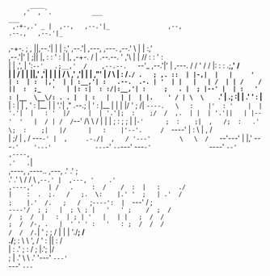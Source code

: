                                                                                                                       
          ____                                                                                                        
        ,'  , `.           ___                                                                                ___     
     ,-+-,.' _ |  ,--,   ,--.'|_                ,--,                                                .--.,   ,--.'|_   
  ,-+-. ;   , ||,--.'|   |  | :,'             ,--.'|         ,---,                         ,---.  ,--.'  \  |  | :,'  
 ,--.'|'   |  ;||  |,    :  : ' :             |  |,      ,-+-. /  |            .--.--.    '   ,'\ |  | /\/  :  : ' :  
|   |  ,', |  ':`--'_  .;__,'  /    ,--.--.   `--'_     ,--.'|'   |   ,---.   /  /    '  /   /   |:  : :  .;__,'  /   
|   | /  | |  ||,' ,'| |  |   |    /       \  ,' ,'|   |   |  ,"' |  /     \ |  :  /`./ .   ; ,. ::  | |-,|  |   |    
'   | :  | :  |,'  | | :__,'| :   .--.  .-. | '  | |   |   | /  | | /    /  ||  :  ;_   '   | |: :|  : :/|:__,'| :    
;   . |  ; |--' |  | :   '  : |__  \__\/: . . |  | :   |   | |  | |.    ' / | \  \    `.'   | .; :|  |  .'  '  : |__  
|   : |  | ,    '  : |__ |  | '.'| ," .--.; | '  : |__ |   | |  |/ '   ;   /|  `----.   \   :    |'  : '    |  | '.'| 
|   : '  |/     |  | '.'|;  :    ;/  /  ,.  | |  | '.'||   | |--'  '   |  / | /  /`--'  /\   \  / |  | |    ;  :    ; 
;   | |`-'      ;  :    ;|  ,   /;  :   .'   \;  :    ;|   |/      |   :    |'--'.     /  `----'  |  : \    |  ,   /  
|   ;/          |  ,   /  ---`-' |  ,     .-./|  ,   / '---'        \   \  /   `--'---'           |  |,'     ---`-'   
'---'            ---`-'           `--`---'     ---`-'                `----'                       `--'                
                                              ,----,                                                                  
                                            .'   .`|                                                                  
      ,----,     ,----..        ,---,    .'   .'   ;                                                                  
    .'   .' \   /   /   \    ,`--.' |  ,---, '    .'                                                                  
  ,----,'    | /   .     :  /    /  :  |   :     ./                                                                   
  |    :  .  ;.   /   ;.  \:    |.' '  ;   | .'  /                                                                    
  ;    |.'  /.   ;   /  ` ;`----':  |  `---' /  ;                                                                     
  `----'/  ; ;   |  ; \ ; |   '   ' ;    /  ;  /                                                                      
    /  ;  /  |   :  | ; | '   |   | |   ;  /  /                                                                       
   ;  /  /-, .   |  ' ' ' :   '   : ;  /  /  /                                                                        
  /  /  /.`| '   ;  \; /  |   |   | './__;  /                                                                         
./__;      :  \   \  ',  /    '   : ||   : /                                                                          
|   :    .'    ;   :    /     ;   |.';   |/                                                                           
;   | .'        \   \ .'      '---'  `---'                                                                            
`---'            `---`                                                                                                
                                                                                     